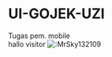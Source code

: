 # UI-GOJEK-UZI
 Tugas pem. mobile
 <br>
hallo visitor 
<img src="https://count.getloli.com/get/@:MrSky132109" alt=":MrSky132109" />
